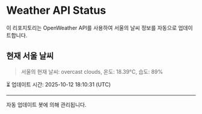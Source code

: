 
# Weather API Status

이 리포지토리는 OpenWeather API를 사용하여 서울의 날씨 정보를 자동으로 업데이트합니다.

## 현재 서울 날씨
> 서울의 현재 날씨: overcast clouds, 온도: 18.39°C, 습도: 89%

⏳ 업데이트 시간: 2025-10-12 18:10:31 (UTC)

---
자동 업데이트 봇에 의해 관리됩니다.
